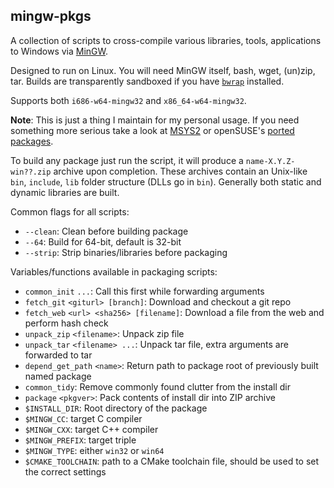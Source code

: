 mingw-pkgs
-----------

A collection of scripts to cross-compile various libraries, tools, applications to Windows via [MinGW](https://www.mingw-w64.org/).

Designed to run on Linux. You will need MinGW itself, bash, wget, (un)zip, tar. Builds are transparently sandboxed if you have [`bwrap`](https://github.com/containers/bubblewrap) installed.

Supports both `i686-w64-mingw32` and `x86_64-w64-mingw32`.

**Note**: This is just a thing I maintain for my personal usage. If you need something more serious take a look at [MSYS2](https://www.msys2.org/) or openSUSE's [ported packages](https://build.opensuse.org/project/show/windows:mingw:win64).

To build any package just run the script, it will produce a `name-X.Y.Z-win??.zip` archive upon completion.
These archives contain an Unix-like `bin`, `include`, `lib` folder structure (DLLs go in `bin`).
Generally both static and dynamic libraries are built.

Common flags for all scripts:
* `--clean`: Clean before building package
* `--64`: Build for 64-bit, default is 32-bit
* `--strip`: Strip binaries/libraries before packaging

Variables/functions available in packaging scripts:
* `common_init` `...`: Call this first while forwarding arguments
* `fetch_git` `<giturl> [branch]`: Download and checkout a git repo
* `fetch_web` `<url> <sha256> [filename]`: Download a file from the web and perform hash check
* `unpack_zip` `<filename>`: Unpack zip file
* `unpack_tar` `<filename> ...`: Unpack tar file, extra arguments are forwarded to tar
* `depend_get_path` `<name>`: Return path to package root of previously built named package
* `common_tidy`: Remove commonly found clutter from the install dir
* `package` `<pkgver>`: Pack contents of install dir into ZIP archive
* `$INSTALL_DIR`: Root directory of the package
* `$MINGW_CC`: target C compiler
* `$MINGW_CXX`: target C++ compiler
* `$MINGW_PREFIX`: target triple
* `$MINGW_TYPE`: either `win32` or `win64`
* `$CMAKE_TOOLCHAIN`: path to a CMake toolchain file, should be used to set the correct settings
